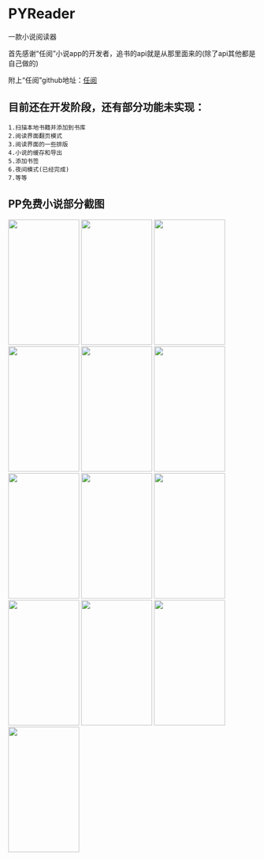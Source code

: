 # PYReader
一款小说阅读器

首先感谢“任阅”小说app的开发者，追书的api就是从那里面来的(除了api其他都是自己做的)

附上“任阅”github地址：[任阅](https://github.com/JustWayward/BookReader)

## 目前还在开发阶段，还有部分功能未实现：
```
1.扫描本地书籍并添加到书库
2.阅读界面翻页模式
3.阅读界面的一些排版
4.小说的缓存和导出
5.添加书签
6.夜间模式(已经完成)
7.等等
```

## PP免费小说部分截图
<img width="144" height="254" src="https://github.com/pangyu646182805/PYReader/blob/master/screenshot/Screenshot_20170809-162521.png"/>  <img width="144" height="254" src="https://github.com/pangyu646182805/PYReader/blob/master/screenshot/Screenshot_20170809-162626.png"/>  <img width="144" height="254" src="https://github.com/pangyu646182805/PYReader/blob/master/screenshot/Screenshot_20170809-162647.png"/>  <img width="144" height="254" src="https://github.com/pangyu646182805/PYReader/blob/master/screenshot/Screenshot_20170809-162708.png"/>  <img width="144" height="254" src="https://github.com/pangyu646182805/PYReader/blob/master/screenshot/Screenshot_20170809-162713.png"/>  <img width="144" height="254" src="https://github.com/pangyu646182805/PYReader/blob/master/screenshot/Screenshot_20170809-162721.png"/>  <img width="144" height="254" src="https://github.com/pangyu646182805/PYReader/blob/master/screenshot/Screenshot_20170809-162739.png"/>  <img width="144" height="254" src="https://github.com/pangyu646182805/PYReader/blob/master/screenshot/Screenshot_20170809-162745.png"/>  <img width="144" height="254" src="https://github.com/pangyu646182805/PYReader/blob/master/screenshot/Screenshot_20170809-162808.png"/>  <img width="144" height="254" src="https://github.com/pangyu646182805/PYReader/blob/master/screenshot/Screenshot_20170809-162816.png"/>  <img width="144" height="254" src="https://github.com/pangyu646182805/PYReader/blob/master/screenshot/Screenshot_20170809-162821.png"/>  <img width="144" height="254" src="https://github.com/pangyu646182805/PYReader/blob/master/screenshot/Screenshot_20170809-162838.png"/>  <img width="144" height="254" src="https://github.com/pangyu646182805/PYReader/blob/master/screenshot/Screenshot_20170809-162845.png"/>
